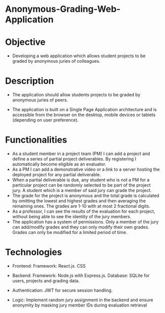 # Anonymous-Grading-Web-Application

# Objective
* Developing a web application which allows student projects to be graded by anonymous juries of colleagues.

# Description
* The application should allow students projects to be graded by anonymous juries of peers.

* The application is built on a Single Page Application architecture and is accessible from the browser on the desktop, mobile devices or tablets (depending on user preference).

# Functionalities
* As a student member in a project team (PM) I can add a project and define a series of partial project deliverables. By registering I automatically become eligible as an evaluator.
* As a PM I can add a demonstrative video or a link to a server hosting the deployed project for any partial deliverable.
* When a partial deliverable is due, any student who is not a PM for a particular project can be randomly selected to be part of the project jury. A student which is a member of said jury can grade the project. 
* The grade for the project is anonymous and the total grade is calculated by omitting the lowest and highest grades and then averaging the remaining ones. The grades are 1-10 with at most 2 fractional digits.
* As a professor, I can see the results of the evaluation for each project, without being able to see the identity of the jury members.
* The application has a system of permissions. Only a member of the jury can add/modify grades and they can only modify their own grades. Grades can only be modified for a limited period of time.

# Technologies

* Frontend:
Framework: React.js.
CSS

* Backend:
Framework: Node.js with Express.js.
Database: SQLite for users, projects and grading data.

* Authentication:
JWT for secure session handling.

* Logic:
Implement random jury assignment in the backend and ensure anonymity by masking jury member IDs during evaluation retrieval
